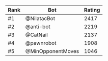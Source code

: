 Rank|Bot|Rating
---|---|---
#1|@NilatacBot|2417
#2|@anti-bot|2219
#3|@CatNail|2137
#4|@pawnrobot|1908
#5|@MinOpponentMoves|1046
